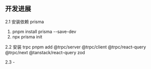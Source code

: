 ## 开发进展

2.1 安装依赖 prisma

1. pnpm install prisma --save-dev
2. npx prisma init

2.2 安装 trpc
pnpm add @trpc/server @trpc/client @trpc/react-query @trpc/next @tanstack/react-query zod

2.3 -
